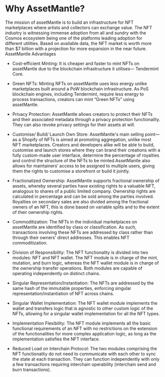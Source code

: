 # Why AssetMantle?

The mission of assetMantle is to build an infrastructure for NFT marketplaces where artists and collectors can exchange value. The NFT industry is witnessing immense adoption from all and sundry with the Cosmos ecosystem being one of the platforms leading adoption for different utilities. Based on available data, the NFT market is worth more than $7 billion with a projection for more expansion in the near future.
AssetMantle Advantages

- Cost-efficient Minting: It is cheaper and faster to mint NFTs on assetMantle due to the blockchain infrastructure it utilises— Tendermint Core. 

- Green NFTs: Minting NFTs on assetMantle uses less energy unlike marketplaces built around a PoW blockchain infrastructure. As PoS blockchain engines, including Tendermint, require less energy to process transactions, creators can mint “Green NFTs” using assetMantle.

- Privacy Protection: AssetMantle allows creators to protect their NFTs and their associated metadata through a privacy protection functionality. They can also revoke privacy settings for their assets at will. 

- Customise/ Build/ Launch Own Store: AssetMantle's main selling point— as a Shopify of NFTs is aimed at promoting aggregation, unlike most NFT marketplaces. Creators and developers alike will be able to build, customise and launch stores where they can brand their creations with a fully custom-made user interface, determine the percentage of royalties and control the structure of the NFTs to be minted.AssetMantle also allows for maintainers’ access to be assigned to multiple users, giving them the rights to customise a storefront or build it jointly.

- Fractionalized Ownership: AssetMantle supports fractional ownership of assets, whereby several parties have existing rights to a valuable NFT, analogous to shares of a public limited company. Ownership rights are calculated in percentage and can be sold among the parties involved. Royalties on secondary sales are also divided among the fractional owners of an NFT, this is done based on variable splits and to the extent of their ownership rights.

- Commoditization: The NFTs in the individual marketplaces on assetMantle are identified by class or classification. As such, transactions involving these NFTs are addressed by class rather than through their owners' direct addresses. This enables NFT commoditization.

- Division of Responsibility: The NFT functionality is divided into two modules: NFT and NFT wallet. The NFT module is in charge of the mint, mutation, and burn logic, whereas the NFT wallet module is in charge of the ownership transfer operations. Both modules are capable of operating independently on distinct chains.

- Singular Representation/Instantiation: The NFTs are addressed by the same hash of the immutable properties, enforcing singular representation/instantiation of NFT across chains.

- Singular Wallet Implementation: The NFT wallet module implements the wallet and transfers logic that is agnostic to other custom logic of the NFTs, allowing for a singular wallet implementation for all the NFT types.

- Implementation Flexibility: The NFT module implements all the basic functional requirements of an NFT with no restrictions on the extension of the functionalities for more complex application logic, as long as the implementation satisfies the NFT interface.

- Reduced Load on Interchain Protocol: The two modules comprising the NFT functionality do not need to communicate with each other to sync the state at each transaction. They can function independently with only a few transactions requiring interchain operability (interchain send and burn transactions).